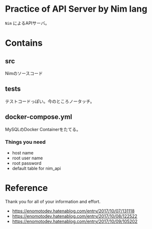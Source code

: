 # Practice of API Server by Nim lang

`Nim` によるAPIサーバ。

# Contains

## src

Nimのソースコード

## tests

テストコードっぽい。今のところノータッチ。

## docker-compose.yml
MySQLのDocker Containerをたてる。

### Things you need
- host name
- root user name
- root password
- default table for nim_api


# Reference

Thank you for all of your information and effort.

- https://enomotodev.hatenablog.com/entry/2017/10/07/131118
- https://enomotodev.hatenablog.com/entry/2017/10/08/122522
- https://enomotodev.hatenablog.com/entry/2017/10/09/105202
